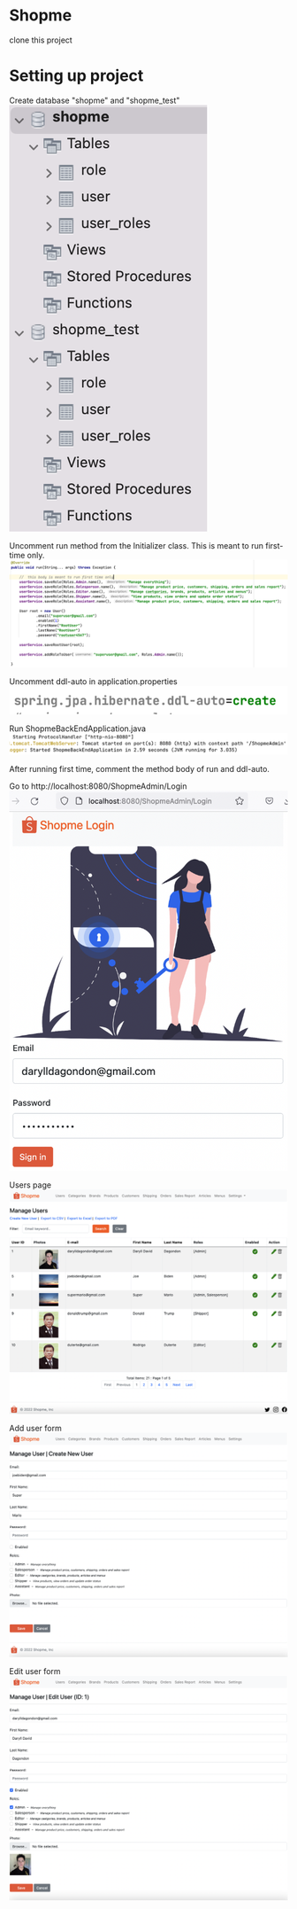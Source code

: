 # Shopme
clone this project

# Setting up project

Create database "shopme" and "shopme_test"
![Initializer](https://raw.githubusercontent.com/raymond-tiongco/shopme/daryll-shopme/ShopmeWebParent/ShopmeBackEnd/guides/database.png)

Uncomment run method from the Initializer class. This is meant to run first-time only.
![Initializer](https://raw.githubusercontent.com/raymond-tiongco/shopme/daryll-shopme/ShopmeWebParent/ShopmeBackEnd/guides/initializer.png)

Uncomment ddl-auto in application.properties
![Initializer](https://raw.githubusercontent.com/raymond-tiongco/shopme/daryll-shopme/ShopmeWebParent/ShopmeBackEnd/guides/ddl-auto.png)

Run ShopmeBackEndApplication.java
![Initializer](https://raw.githubusercontent.com/raymond-tiongco/shopme/daryll-shopme/ShopmeWebParent/ShopmeBackEnd/guides/console.png)

After running first time, comment the method body of run and ddl-auto.

Go to http://localhost:8080/ShopmeAdmin/Login
![Initializer](https://raw.githubusercontent.com/raymond-tiongco/shopme/daryll-shopme/ShopmeWebParent/ShopmeBackEnd/guides/login.png)

Users page
![Initializer](https://raw.githubusercontent.com/raymond-tiongco/shopme/daryll-shopme/ShopmeWebParent/ShopmeBackEnd/guides/users.png)

Add user form
![Initializer](https://raw.githubusercontent.com/raymond-tiongco/shopme/daryll-shopme/ShopmeWebParent/ShopmeBackEnd/guides/create-users.png)

Edit user form
![Initializer](https://raw.githubusercontent.com/raymond-tiongco/shopme/daryll-shopme/ShopmeWebParent/ShopmeBackEnd/guides/edit-user.png)

